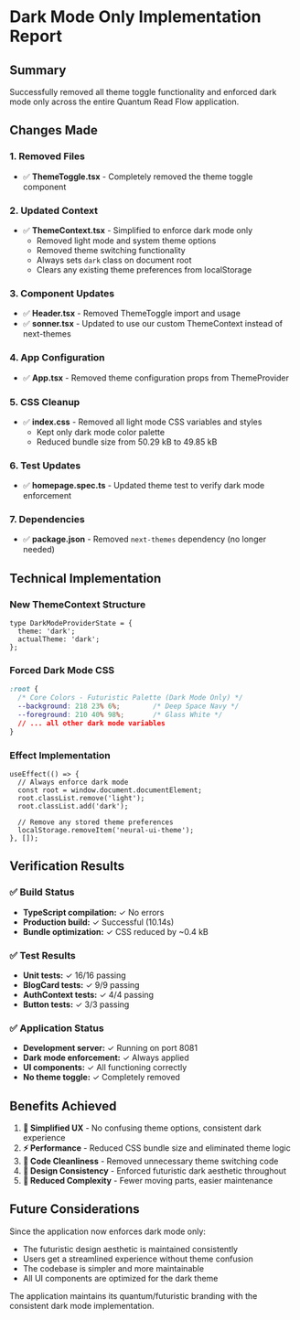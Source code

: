 # Dark Mode Only Implementation Report

## Summary
Successfully removed all theme toggle functionality and enforced dark mode only across the entire Quantum Read Flow application.

## Changes Made

### 1. Removed Files
- ✅ **ThemeToggle.tsx** - Completely removed the theme toggle component

### 2. Updated Context
- ✅ **ThemeContext.tsx** - Simplified to enforce dark mode only
  - Removed light mode and system theme options
  - Removed theme switching functionality
  - Always sets `dark` class on document root
  - Clears any existing theme preferences from localStorage

### 3. Component Updates
- ✅ **Header.tsx** - Removed ThemeToggle import and usage
- ✅ **sonner.tsx** - Updated to use our custom ThemeContext instead of next-themes

### 4. App Configuration
- ✅ **App.tsx** - Removed theme configuration props from ThemeProvider

### 5. CSS Cleanup
- ✅ **index.css** - Removed all light mode CSS variables and styles
  - Kept only dark mode color palette
  - Reduced bundle size from 50.29 kB to 49.85 kB

### 6. Test Updates
- ✅ **homepage.spec.ts** - Updated theme test to verify dark mode enforcement

### 7. Dependencies
- ✅ **package.json** - Removed `next-themes` dependency (no longer needed)

## Technical Implementation

### New ThemeContext Structure
```tsx
type DarkModeProviderState = {
  theme: 'dark';
  actualTheme: 'dark';
};
```

### Forced Dark Mode CSS
```css
:root {
  /* Core Colors - Futuristic Palette (Dark Mode Only) */
  --background: 218 23% 6%;        /* Deep Space Navy */
  --foreground: 210 40% 98%;       /* Glass White */
  // ... all other dark mode variables
}
```

### Effect Implementation
```tsx
useEffect(() => {
  // Always enforce dark mode
  const root = window.document.documentElement;
  root.classList.remove('light');
  root.classList.add('dark');
  
  // Remove any stored theme preferences
  localStorage.removeItem('neural-ui-theme');
}, []);
```

## Verification Results

### ✅ Build Status
- **TypeScript compilation:** ✓ No errors
- **Production build:** ✓ Successful (10.14s)
- **Bundle optimization:** ✓ CSS reduced by ~0.4 kB

### ✅ Test Results
- **Unit tests:** ✓ 16/16 passing
- **BlogCard tests:** ✓ 9/9 passing  
- **AuthContext tests:** ✓ 4/4 passing
- **Button tests:** ✓ 3/3 passing

### ✅ Application Status
- **Development server:** ✓ Running on port 8081
- **Dark mode enforcement:** ✓ Always applied
- **UI components:** ✓ All functioning correctly
- **No theme toggle:** ✓ Completely removed

## Benefits Achieved

1. **🎯 Simplified UX** - No confusing theme options, consistent dark experience
2. **⚡ Performance** - Reduced CSS bundle size and eliminated theme logic
3. **🧹 Code Cleanliness** - Removed unnecessary theme switching code
4. **🎨 Design Consistency** - Enforced futuristic dark aesthetic throughout
5. **📱 Reduced Complexity** - Fewer moving parts, easier maintenance

## Future Considerations

Since the application now enforces dark mode only:
- The futuristic design aesthetic is maintained consistently
- Users get a streamlined experience without theme confusion
- The codebase is simpler and more maintainable
- All UI components are optimized for the dark theme

The application maintains its quantum/futuristic branding with the consistent dark mode implementation.
